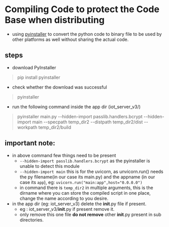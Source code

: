 # Compiling Code to protect the Code Base when distributing

* using [pyinstaller](https://pyinstaller.readthedocs.io/en/stable/usage.html) to convert the python code to binary file to be used by other platforms as well without sharing the actual code.

## steps 
* download PyInstaller
> pip install pyinstaller
* check whether the download was successful
> pyinstaller
* run the following command inside the app dir (iot_server_v3/)
> pyinstaller main.py --hidden-import passlib.handlers.bcrypt --hidden-import main  --specpath temp_dir2 --distpath temp_dir2/dist --workpath temp_dir2/build

    
## important note:
- in above command few things need to be present
    - `--hidden-import passlib.handlers.bcrypt` as the pyinstaller is unable to detect this module
    - `--hidden-import main` this is for the uvicorn, as unvicorn.run() needs the py filename(in our case its main.py) and the appname (in our case its `app`), eg: `uvicorn.run("main:app",host="0.0.0.0")`
    - in command there is `temp_dir2` in multiple arguments, this is the dirname where you can store the compiled script in one place, change the name according to you desire.
- in the app dir (eg: iot_server_v3) delete the __init__.py file if present.
    - eg : iot_server_v3/__init__.py if present remove it.
    - only remove this one file **do not remove** other __init__.py present in sub directories.





